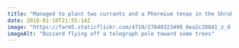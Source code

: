 ```yaml
---
title: "Managed to plant two currants and a Phormium tenax in the Shrubbery today, Chaenomeles japonica tomorrow. Also frightened off a buzzard from their perch on the telegraph pole."
date: 2018-01-10T21:55:14Z
image: "https://farm5.staticflickr.com/4710/27840323499_6ea2c28841_z_d.jpg"
imageAlt: "Buzzard flying off a telegraph pole toward some trees"
---
```

